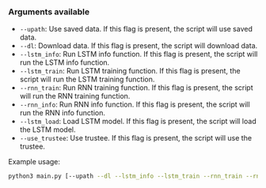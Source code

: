 ### Arguments available 

- `--upath`: Use saved data. If this flag is present, the script will use saved data.
- `--dl`: Download data. If this flag is present, the script will download data.
- `--lstm_info`: Run LSTM info function. If this flag is present, the script will run the LSTM info function.
- `--lstm_train`: Run LSTM training function. If this flag is present, the script will run the LSTM training function.
- `--rnn_train`: Run RNN training function. If this flag is present, the script will run the RNN training function.
- `--rnn_info`: Run RNN info function. If this flag is present, the script will run the RNN info function.
- `--lstm_load`: Load LSTM model. If this flag is present, the script will load the LSTM model.
- `--use_trustee`: Use trustee. If this flag is present, the script will use the trustee.

Example usage:

```bash
python3 main.py [--upath --dl --lstm_info --lstm_train --rnn_train --rnn_info --lstm_load --use_trustee]
```